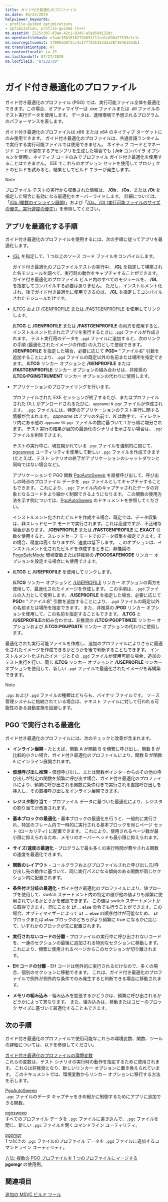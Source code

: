 ```yaml
---
title: ガイド付き最適化のプロファイル
ms.date: 04/23/2019
helpviewer_keywords:
- profile-guided optimizations
- optimization, profile-guided [C++]
ms.assetid: 2225c307-d3ae-42c1-8345-a5a959d132dc
ms.openlocfilehash: efa4c35810f6272b89ff11cd1c890a7f535cfc1c
ms.sourcegitcommit: 1f009ab0f2cc4a177f2d1353d5a38f164612bdb1
ms.translationtype: HT
ms.contentlocale: ja-JP
ms.lasthandoff: 07/27/2020
ms.locfileid: "87232730"
---
```

# <a name="profile-guided-optimizations"></a>ガイド付き最適化のプロファイル

ガイド付き最適化のプロファイル (PGO) では、実行可能ファイル全体を最適化できます。この場合、オプティマイザーは .exe ファイルまたは .dll ファイルのテスト実行データを使用します。 データは、運用環境で予想されるプログラムのパフォーマンスを表します。

ガイド付き最適化のプロファイルは x86 または x64 のネイティブ ターゲットにのみ使用できます。 ガイド付き最適化のプロファイルは、共通言語ランタイムで実行する実行可能ファイルでは使用できません。 ネイティブ コードとマネージド コードが混在するアセンブリを生成した場合でも ( **/clr** コンパイラ オプションを使用)、ネイティブ コードのみでプロファイル ガイド付き最適化を使用することはできません。 IDE でこれらのオプション セットを使用してプロジェクトのビルドを試みると、結果としてビルド エラーが発生します。

> [!NOTE]
> プロファイル テストの実行から収集された情報は、 **/Ob**、 **/Os**、または **/Ot** を指定した場合に有効になる最適化をオーバーライドします。 詳細については、「[/Ob (関数のインライン展開)](reference/ob-inline-function-expansion.md)」および「[/Os、/Ot (実行可能ファイルのサイズの優先、実行速度の優先)](reference/os-ot-favor-small-code-favor-fast-code.md)」を参照してください。

## <a name="steps-to-optimize-your-app"></a>アプリを最適化する手順

ガイド付き最適化のプロファイルを使用するには、次の手順に従ってアプリを最適化します。

- [/GL](reference/gl-whole-program-optimization.md) を指定して、1 つ以上のソース コード ファイルをコンパイルします。

   ガイド付き最適化のプロファイルテストの実行中、 **/GL** を指定して構築された各モジュールを調べて、実行時の動作をキャプチャすることができます。 ガイド付き最適化のプロファイル ビルド内のすべてのモジュールを、 **/GL** を指定してコンパイルする必要はありません。 ただし、インストルメント化され、後でガイド付き最適化に使用できるのは、 **/GL** を指定してコンパイルされたモジュールだけです。

- [/LTCG](reference/ltcg-link-time-code-generation.md) および [/GENPROFILE または /FASTGENPROFILE](reference/genprofile-fastgenprofile-generate-profiling-instrumented-build.md) を使用してリンクします。

   **/LTCG** と **/GENPROFILE** または **/FASTGENPROFILE** の両方を使用すると、インストルメント化されたアプリを実行するときに `.pgd` ファイルが作成されます。 テスト実行用のデータを `.pgd` ファイルに追加すると、次のリンクの手順 (最適化されたイメージの作成) の入力として使用できます。 **/GENPROFILE** を指定した場合、必要に応じて **PGD=** "_ファイル名_" 引数を追加することにより、`.pgd` ファイルの既定以外の名前または場所を指定できます。 **/LTCG** リンカー オプションと **/GENPROFILE** または **/FASTGENPROFILE** リンカー オプションの組み合わせは、非推奨の **/LTCG:PGINSTRUMENT** リンカー オプションの代わりに使用します。

- アプリケーションのプロファイリングを行います。

   プロファイルされた EXE セッションが終了するたび、またはプロファイルされた DLL がアンロードされるたびに、`appname!N.pgc` ファイルが作成されます。 `.pgc` ファイルには、特定のアプリケーションのテスト実行に関する情報が含まれます。 *appname* はアプリの名前で、*N* は数字で、ディレクトリ内にある他の `appname!N.pgc` ファイルの数に基づいて 1 から順に増分されます。 テスト実行の結果が目的の最適化のシナリオを示さない場合は、`.pgc` ファイルを削除できます。

   テストの実行中に、現在開かれている `.pgc` ファイルを強制的に閉じて、[pgosweep](pgosweep.md) ユーティリティを使用して新しい `.pgc` ファイルを作成できます (たとえば、テスト シナリオの終了がアプリケーションのシャットダウンと同時ではない場合など)。

   アプリケーションで PGO 関数 [PgoAutoSweep](pgoautosweep.md) を直接呼び出して、呼び出しの時点のプロファイル データを `.pgc` ファイルとしてキャプチャすることもできます。 これにより、`.pgc` ファイル内のキャプチャされたデータの対象となるコードをより細かく制御できるようになります。 この関数の使用方法を示す例については、[PgoAutoSweep](pgoautosweep.md) のドキュメントを参照してください。

   インストルメント化されたビルドを作成する場合、既定では、データ収集は、非スレッドセーフ モードで実行されます。これは高速ですが、不正確な場合があります。 **/GENPROFILE** または **/FASTGENPROFILE** に **EXACT** 引数を使用すると、スレッドセーフ モードでのデータ収集を指定できます。その場合、精度は高くなりますが、速度は低下します。 このオプションは、インストルメント化されたビルドを作成するときに、非推奨の [PogoSafeMode](environment-variables-for-profile-guided-optimizations.md#pogosafemode) 環境変数または非推奨の **/POGOSAFEMODE** リンカー オプションを設定する場合にも使用できます。

- **/LTCG** と **/USEPROFILE** を使用してリンクします。

   **/LTCG** リンカー オプションと [/USEPROFILE](reference/useprofile.md) リンカー オプションの両方を使用して、最適化されたイメージを作成します。 この手順は、`.pgd` ファイルの入力として使用します。 **/USEPROFILE** を指定した場合、必要に応じて **PGD=** "_ファイル名_" 引数を追加することにより、`.pgd` ファイルの既定以外の名前または場所を指定できます。 また、非推奨の **/PGD** リンカー オプションを使用して、この名前を指定することもできます。 **/LTCG** と **/USEPROFILE**の組み合わせは、非推奨の **/LTCG:PGOPTIMIZE** リンカー オプションおよび **/LTCG:PGUPDATE** リンカー オプションの代わりに使用します。

最適化された実行可能ファイルを作成し、追加のプロファイルによりさらに最適化されたイメージを作成できるかどうかを後で判断することもできます。 インストルメント化されたイメージとその `.pgd` ファイルが使用可能な場合、追加のテスト実行を行い、同じ **/LTCG** リンカー オプションと **/USEPROFILE** リンカー オプションを使用して、新しい `.pgd` ファイルで最適化されたイメージを再構築できます。

> [!NOTE]
> `.pgc` および `.pgd` ファイルの種類はどちらも、バイナリ ファイルです。 ソース管理システムに格納されている場合は、テキスト ファイルに対して行われる可能性のある自動変換を回避します。

## <a name="optimizations-performed-by-pgo"></a>PGO で実行される最適化

ガイド付き最適化のプロファイルには、次のチェックと改善が含まれます。

- **インライン展開** - たとえば、関数 A が関数 B を頻繁に呼び出し、関数 B が比較的小さい場合、ガイド付き最適化のプロファイルにより、関数 B が関数 A にインライン展開されます。

- **仮想呼び出し推理** - 仮想呼び出し、または関数ポインターからのその他の呼び出しが特定の関数を頻繁に呼び出す場合、ガイド付き最適化のプロファイルにより、頻繁に呼び出される関数に条件付きで実行される直接呼び出しを挿入し、その直接呼び出しをインライン展開できます。

- **レジスタ割り当て** - プロファイル データに基づいた最適化により、レジスタの割り当てが改善されます。

- **基本ブロックの最適化** - 基本ブロックの最適化を行うと、一般的に実行され、特定のフレーム内で一時的に実行される基本ブロックを同じページ セット (ローカリティ) に配置できます。 これにより、使用されるページ数が最小限に抑えられるため、メモリのオーバーヘッドも最小限に抑えられます。

- **サイズ/速度の最適化** - プログラムで最も多くの実行時間が費やされる関数の速度を最適化できます。

- **関数のレイアウト** - コールグラフおよびプロファイルされた呼び出し元/呼び出し先の動作に基づいて、同じ実行パスになる傾向のある関数が同じセクション内に配置されます。

- **条件付き分岐の最適化** - ガイド付き最適化のプロファイルにより、値プローブを使用して、switch ステートメント内の特定の値が他の値よりも頻繁に使用されているかどうかを確認できます。  この値は switch ステートメントから取得できます。  同じことを **`if`** ... **`else`** 命令でも行うことができます。この場合、オプティマイザーによって **`if`** ... **`else`** の順序付けが可能なため、 **`if`** ブロックまたは **`else`** ブロックのどちらがより頻繁に true になるかに応じて、いずれかのブロックが先に配置されます。

- **実行されないコードの分離** - プロファイルの実行中に呼び出されないコードを、一連のセクションの最後に追加される特別なセクションに移動します。 これにより、頻繁に使用されるページからこのセクションが切り離されます。

- **EH コードの分離** - EH コードは例外的に実行されるだけなので、多くの場合、個別のセクションに移動できます。 これは、ガイド付き最適化のプロファイルで例外が例外的な条件でのみ発生すると判断できる場合に移動されます。

- **メモリの組み込み** - 組み込みを拡張するかどうかは、頻繁に呼び出されるかどうかによって異なります。 また、組み込みは、移動またはコピーのブロック サイズに基づいて最適化することもできます。

## <a name="next-steps"></a>次の手順

ガイド付き最適化のプロファイルで使用可能なこれらの環境変数、関数、ツールの詳細については、以下を参照してください。

[ガイド付き最適化のプロファイルの環境変数](environment-variables-for-profile-guided-optimizations.md)<br/>
これらの変数は、テスト シナリオの実行時の動作を指定するために使用されます。 これらは非推奨となり、新しいリンカー オプションに置き換えられています。 このドキュメントでは、環境変数からリンカー オプションに移行する方法を示します。

[PgoAutoSweep](pgoautosweep.md)<br/>
`.pgc` ファイルのデータ キャプチャをきめ細かに制御するためにアプリに追加できる関数。

[pgosweep](pgosweep.md)<br/>
すべてのプロファイル データを `.pgc` ファイルに書き込んで、`.pgc` ファイルを閉じ、新しい `.pgc` ファイルを開くコマンドライン ユーティリティ。

[pgomgr](pgomgr.md)<br/>
1 つ以上の `.pgc` ファイルのプロファイル データを `.pgd` ファイルに追加するコマンドライン ユーティリティ。

[方法: 複数の PGO プロファイルを 1 つのプロファイルにマージする](how-to-merge-multiple-pgo-profiles-into-a-single-profile.md)<br/>
**pgomgr** の使用例。

## <a name="see-also"></a>関連項目

[追加の MSVC ビルド ツール](reference/c-cpp-build-tools.md)
